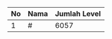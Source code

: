 | No | Nama            | Jumlah Level |
|----|-----------------|--------------|
| 1  | #    |    6057        |
